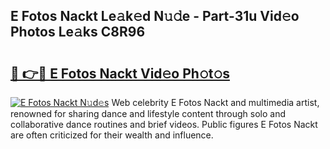 ## E Fotos Nackt Le𝚊k𝚎d N𝚞𝚍e - Part-31u Vid𝚎o Photos Le𝚊ks C8R96

# <h2><a href="http://fb12w5.evod.top/?m=E+Fotos+Nackt">🔗 👉🔴 E Fotos Nackt Vid𝚎o Ph𝚘t𝚘s</a></h2>

[![E Fotos Nackt N𝚞d𝚎s](https://i.imgur.com/8V9OHl7.gif)](http://fb12w5.evod.top/?m=E+Fotos+Nackt)
Web celebrity E Fotos Nackt and multimedia artist, renowned for sharing dance and lifestyle content through solo and collaborative dance routines and brief videos. Public figures E Fotos Nackt are often criticized for their wealth and influence. 
